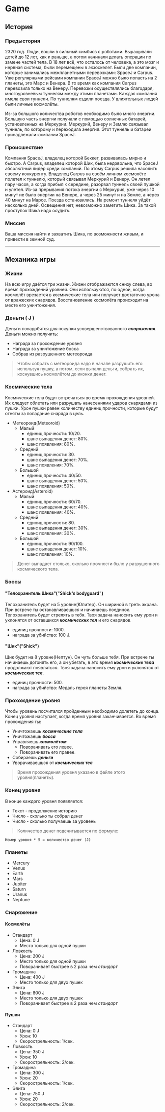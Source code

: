 # Game

## История

### Предыстория
2320 год. Люди, вошли в сильный симбиоз с роботами. Выращивали детей до 12 
лет, как и раньше, а потом начинали делать операции по замене частей тела. 
В 18 лет всё, что осталось от человека, а это мозг и нервная система, 
были перемещены в экзоскелет. Были две компании, которые занимались 
межпланетными перевозками: SpaceJ и Carpus. Уже регулярными рейсами компании 
SpaceJ можно было попасть на 2 планеты, это Марс и Венера. В то время 
как компания Carpus перевозила только на Венеру. Перевозки осуществлялись
благодаря, многоуровневым туннелям между этими планетами. Каждая компания имела свои 
туннели. По туннелям ездили поезда. У влиятельных людей были личные космолёты.

Из-за большого количества роботов необходимо было много энергии. 
Большую часть энергии получали с помощью солнечных батарей, установленных 
на Меркурии. Меркурий, Венеру и Землю связывал туннель, по которому и переходила 
энергия. Этот туннель и батареи принадлежали компании SpaceJ. 

### Происшествие
Компания SpaceJ, владелец которой Беккет, развивалась мирно и быстро. А 
Carpus, владелец которой Шик, была недовольна, что SpaceJ абсолютный лидер 
среди компаний. По этому Carpus решила насолить своему конкуренту. 
Владелец Carpus на своём личном космолёте полетел к туннелю, который связывал 
Меркурий и Венеру. Он летел пару часов, а когда прибыл к середине, разорвал 
туннель своей пушкой и улетел. Из-за прерывания потока энергии с Меркурия, 
уже через 10 минут не было энергии на Венере, а через 25 минут и на Земле, 
а через 40 минут на Марсе. Поезда остановились. На ремонт туннеля уйдёт 
несколько дней. Освещения нет, невозможно заметить Шика. За такой проступок 
Шика надо осудить. 

### Миссия
Ваша миссия найти и захватить Шика, по возможности живым, и привести в земной 
суд. 

___

## Механика игры

### Жизни
На всю игру даётся три жизни. Жизни отображаются снизу слева, во время 
прохождений уровней. Они используются, по одной, когда космолёт врезается 
в космические тела или получает достаточно урона от вражеских снарядов. 
Восстановление космолёта происходит на месте его уничтожения.

### Деньги ( J )
Деньги понадобятся для покупки усовершенствованного ___снаряжения___. 
Деньги можно получить:
- Награда за прохождение уровня
- Награда за уничтожение босса
- Собрав из разрушенного метеороида
> Чтобы собрать с метеороида надо в начале разрушить его используя пушку, а
> потом, если выпали деньги, собрать их, коснувшись космолётом до иконки 
> денег.

### Космические тела
Космические тела будут встречаться во время прохождения уровней. Их следует 
облетать или разрушать нанесениями ударов снарядами из пушки. Урон пушки 
равен количеству единиц прочности, которые будут отняты за попадание снаряда
в цель.
- Метеороид(Meteoroid)
    - Малый
        - единиц прочности: 10/20.
        - шанс выпадения денег: 80%.
        - шанс появления: 80%.
    - Средний
        - единиц прочности: 30.
        - шанс выпадения денег: 70%.
        - шанс появления: 70%.
    - Большой
        - единиц прочности: 40/50.
        - шанс выпадения денег: 50%.
        - шанс появления: 50%.
- Астероид(Asteroid)
    - Малый
        - единиц прочности: 60/70.
        - шанс выпадения денег: 40%.
        - шанс появления: 40%.
    - Средний
        - единиц прочности: 80.
        - шанс выпадения денег: 30%.
        - шанс появления: 30%.
    - Большой
        - единиц прочности: 90/100.
        - шанс выпадения денег: 10%.
        - шанс появления: 10%.
> Денег выпадает столько, сколько прочности было у разрушенного космического 
> тела.

### Боссы
#### "Телохранитель Шика"("Shick's bodyguard")
Телохранитель будет на 5 уровне(Юпитер). Он шириной в треть экрана. При 
встрече ты останавливаешься и начинаешь поединок. Телохранитель будет 
стрелять в тебя. Твоя задача наносить ему урон и уклонятся от оставшихся 
___космических тел___ и его снарядов.
- единиц прочности: 1000.
- награда за убийство: 100 J.
#### "Шик"("Shick")
Шик будет на 8 уровне(Нептун). Он чуть больше тебя. При встрече ты 
начинаешь догонять его, а он убегать, в это время ___космические тела___ 
продолжают появляться. Твоя задача наносить ему урон и уклонятся от 
___космических тел___.
- единиц прочности: 500.
- награда за убийство: Медаль героя планеты Земля.

### Прохождение уровня
Чтобы уровень посчитался пройденным необходимо долететь до конца. Конец 
уровня наступает, когда время уровня заканчивается.
Во время прохождения ты:
- Уничтожаешь ___космические тела___
- Уничтожаешь ___босса___
- Управляешь ___космолётом___
    - Поворачивать его левее.
    - Поворачивать его правее.
- Собираешь ___деньги___
- Уворачиваешься от ___космических тел___
> Время прохождения уровня указано в файле этого уровня(планеты).

### Конец уровня
В конце каждого уровня появляется: 
- Текст - продолжение историю
- Число - сколько ты собрал денег 
- Число - сколько получаешь за уровень
> Количество денег подсчитывается по формуле:
~~~
Номер уровня * 5 = количество денег (J)
~~~

### Планеты
- Mercury
- Venus
- Earth
- Mars
- Jupiter
- Saturn
- Uranus
- Neptune

### Снаряжение
#### Космолёты
- Стандарт
    - Цена: 0 J
    - Место только для одной пушки
- Ловкость
    - Цена: 200 J
    - Место только для одной пушки
    - Поворачивает быстрее в 2 раза чем _стандарт_
- Громадина
    - Цена: 400 J
    - Место только для двух пушек
- Элита
    - Цена: 800 J
    - Место только для двух пушек
    - Поворачивает быстрее в 2 раза чем _стандарт_

#### Пушки
- Стандарт
    - Цена: 0 J
    - Урон: 10
    - Скорострельность: 1/сек.
- Ловкость
    - Цена: 350 J
    - Урон: 10
    - Скорострельность: 2/сек.
- Громадина
    - Цена: 300 J
    - Урон: 20
    - Скорострельность: 1/сек.
- Элита
    - Цена: 750 J
    - Урон: 20
    - Скорострельность: 2/сек.
